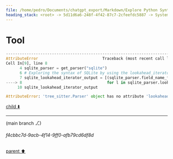 ```yaml
---
file: /home/pedro/Documents/chatgpt_export/Markdown/Explore Python Syntax Graphviz.md
heading_stack: <root> -> 5d11d6a6-248f-4f42-87c7-2cfeefdc5887 -> System -> 68c39207-346e-47cf-8c4c-5f153f2ac305 -> System -> aaa27992-bb31-4d04-9962-3478d816a032 -> User -> b6e4ecf9-36bd-4820-af58-e4a9f1f5464f -> Assistant -> 73685182-6dbf-42fb-b01f-65ae86e8c2ec -> Tool -> fba7b060-5569-45ff-8746-e0a25d230d1b -> Assistant -> cd968572-a4a2-4360-887a-120f08b7542f -> Tool -> 0163a4d5-f781-4253-ae6d-1f6b7a26924e -> Assistant -> aaa29628-f8f7-410e-b529-8c997524df22 -> User -> 0dd38e9b-4ebc-479f-b81b-40977ca36cd6 -> Assistant -> 9210ea39-cb8a-4240-9aa8-76d97f5c28af -> Tool -> 00dbaeba-6aed-455d-8e33-fd264ae3ac4e -> Assistant -> aaa2b441-f1df-40aa-88cf-b44a26423358 -> User -> 2cf213fe-d050-4421-8c66-02a043530734 -> Assistant -> 2cdb71f0-0e1f-4921-a8d3-3e9e1906acab -> Tool -> a3edaf30-99c0-4a46-a143-d91577190b12 -> Assistant -> 1fe8f69f-8617-4e0c-bc4e-d4ad44a23fe3 -> Assistant -> aaa27edf-4845-4899-9a38-ceaf1a5d7b5e -> User -> 96b436d5-d3b6-4f5d-b15b-1be00af5d5f2 -> Assistant -> ad084724-69b7-40b4-aecf-925b65dee6d0 -> Tool -> 64ff2b40-db69-4835-9788-7578f111f46f -> Assistant -> aaa217a8-ff5c-43d2-a014-6db1590ad616 -> User -> 6ded173f-4fd2-43ce-b01f-323ef6be8750 -> Assistant -> d0c92034-93f9-4197-8cdc-4d69c7e62459 -> Tool -> aaa2e2a0-b4eb-4a3c-9f31-f32a381933ca -> User -> 74802aec-7aef-4aa3-8aea-bea2923fbaad -> Assistant -> aaa2ca8f-0d98-4714-875a-5386fc48f859 -> User -> 6e64d9ae-d68c-4fc1-8a10-051543acd979 -> Assistant -> ae793d8f-e4d3-49c8-96a7-92f3fff4ba99 -> Tool -> fbabf230-e744-4690-ad63-eca029735b67 -> Assistant -> aaa22663-e915-48c4-bea7-373bfc8baa8b -> User -> 3e6567d5-9f63-4ad4-9d82-ffc5dcb63414 -> Assistant -> 82ee9c8b-dd73-4204-a9c0-1f13781867c5 -> Tool
---
```

# Tool

```python
---------------------------------------------------------------------------
AttributeError                            Traceback (most recent call last)
Cell In[9], line 8
      4 sqlite_parser = get_parser("sqlite")
      6 # Exploring the syntax of SQLite by using the lookahead_iterator method
      7 sqlite_lookahead_iterator_output = [(sqlite_parser.field_name_for_id(l), sqlite_parser.node_kind_for_id(l))
----> 8                                     for l in sqlite_parser.lookahead_iterator(1)]
     10 sqlite_lookahead_iterator_output

AttributeError: 'tree_sitter.Parser' object has no attribute 'lookahead_iterator'

```

[child ⬇️](#f4cbbc7d-9acb-4f14-9ff0-afb79cd6df8d)

---

(main branch ⎇)
###### f4cbbc7d-9acb-4f14-9ff0-afb79cd6df8d
[parent ⬆️](#82ee9c8b-dd73-4204-a9c0-1f13781867c5)
